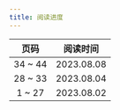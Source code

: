 ```yaml
---
title: 阅读进度
---
```


|  页码   |  阅读时间  |
| :-----: | :--------: |
| 34 ~ 44 | 2023.08.08 |
| 28 ~ 33 | 2023.08.04 |
| 1 ~ 27  | 2023.08.02 |
